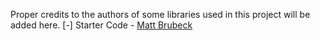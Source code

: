 Proper credits to the authors of some libraries used in this project will be added here.
[-] Starter Code - [Matt Brubeck](https://www.cs.hmc.edu/~mbrubeck/voronoi.html) 
